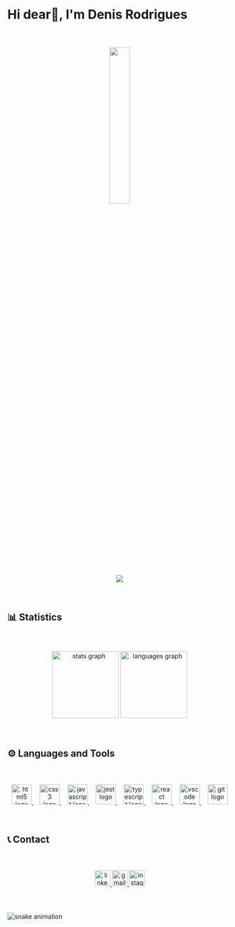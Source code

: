 <h1 align="left">Hi dear👋, I'm Denis Rodrigues</h1>

###

<br>
<br>

<div align="center">

  <div>
    <img style="border-radius:20px; margin-bottom:15px" width="30%" src="https://www.careerguide.com/career/wp-content/uploads/2021/06/2-46.gif"  />
  </div>

  <div>
    <img src="https://profile-counter.glitch.me/denisrodrigues-dev/count.svg?"  />
  </div>

</div>

<br>
<br>
  
###

<h2 align="left">📊 Statistics</h2>

###

<br>
<br>

<div align="center">
  <img src="https://github-readme-stats.vercel.app/api?username=denisrodrigues-dev&hide_title=false&hide_rank=false&show_icons=true&include_all_commits=true&count_private=true&disable_animations=false&theme=radical&locale=en&hide_border=false" height="150" alt="stats graph"  />
  <img src="https://github-readme-stats.vercel.app/api/top-langs?username=denisrodrigues-dev&locale=en&hide_title=false&layout=compact&card_width=320&langs_count=5&theme=radical&hide_border=false" height="150" alt="languages graph"  />
</div>

<br>
<br>

###

<h2 align="left">⚙️ Languages and Tools</h2>

###

<br>
<br>

<div align="center">
  
  <a href="https://developer.mozilla.org/pt-BR/docs/Web/HTML" target="_blank">
    <img src="https://cdn.jsdelivr.net/gh/devicons/devicon/icons/html5/html5-original.svg"    height="45" alt="html5 logo"  />
  </a>

  <img width="10px">

  <a href="https://developer.mozilla.org/pt-BR/docs/Web/CSS" target="_blank">
    <img src="https://cdn.jsdelivr.net/gh/devicons/devicon/icons/css3/css3-original.svg" height="45" alt="css3 logo"  />
  </a>

  <img width="10px">

  <a href="https://developer.mozilla.org/pt-BR/docs/Web/JavaScript" target="_blank">
    <img src="https://cdn.jsdelivr.net/gh/devicons/devicon/icons/javascript/javascript-original.svg" height="45" alt="javascript logo"  />
  </a>

  <img width="10px">

  <a href="https://jestjs.io/pt-BR/" target="_blank">
    <img src="https://cdn.jsdelivr.net/gh/devicons/devicon/icons/jest/jest-plain.svg" height="45" alt="jest logo"  />
  </a>

  <img width="10px">

  <a href="https://www.typescriptlang.org/" target="_blank">
    <img src="https://cdn.jsdelivr.net/gh/devicons/devicon/icons/typescript/typescript-original.svg" height="45" alt="typescript logo"  />
  </a>

  <img width="10px">

  <a href="https://react.dev/" target="_blank">
    <img src="https://cdn.jsdelivr.net/gh/devicons/devicon/icons/react/react-original.svg" height="45" alt="react logo"  />
  </a>

  <img width="10px">

  <a href="https://code.visualstudio.com/" target="_blank">
    <img src="https://cdn.jsdelivr.net/gh/devicons/devicon/icons/vscode/vscode-original.svg" height="45" alt="vscode logo"  />
  </a>

  <img width="10px">

  <a href="https://git-scm.com/" target="_blank">
    <img src="https://cdn.jsdelivr.net/gh/devicons/devicon/icons/git/git-original.svg" height="45" alt="git logo"  />
  </a>
  
</div>

<br>
<br>

###

<h2 align="left">📞 Contact</h2>

###

<br>
<br>

<div align="center">

  <a href="https://www.linkedin.com/in/denisrodrigues-dev/" target="_blank">
    <img src="https://img.shields.io/static/v1?message=LinkedIn&logo=linkedin&label=&color=0077B5&logoColor=white&labelColor=&style=for-the-badge" height="35" alt="linkedin logo"  />
  </a>

  <a href="mailto:denisrodrigues.dev@gmail.com" target="_blank">
    <img src="https://img.shields.io/static/v1?message=Gmail&logo=gmail&label=&color=D14836&logoColor=white&labelColor=&style=for-the-badge" height="35" alt="gmail logo"  />
  </a>

  <a href="https://www.instagram.com/denisrodrigues.dev/" target="_blank">
    <img src="https://img.shields.io/static/v1?message=Instagram&logo=instagram&label=&color=E4405F&logoColor=white&labelColor=&style=for-the-badge" height="35" alt="instagram logo"  />
  </a>
  
</div>

<br>
<br>

###


![snake animation](https://github.com/denisrodrigues-dev/denisrodrigues-dev/blob/output/github-contribution-grid-snake.svg)

###
